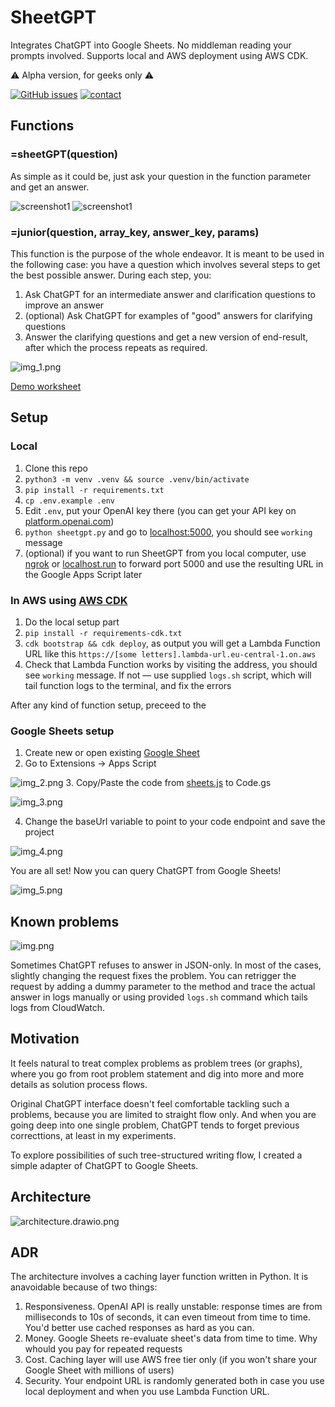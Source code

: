 # SheetGPT
Integrates ChatGPT into Google Sheets. No middleman reading your prompts involved. Supports local and AWS deployment using AWS CDK.

⚠️ Alpha version, for geeks only ⚠️ 

[![GitHub issues](https://img.shields.io/github/issues/umaxfun/sheetgpt)](https://github.com/umaxfun/sheetgpt/issues)
[
![contact](https://img.shields.io/badge/tg-%40mikedeu-informational)
](https://t.me/mikedeu)

## Functions
### =sheetGPT(question)
As simple as it could be, just ask your question in the function parameter and get an answer.

![screenshot1](media/shot1.png)
![screenshot1](media/shot2.png)

### =junior(question, array_key, answer_key, params)
This function is the purpose of the whole endeavor. It is meant to be used in the following case: you have a question which involves several steps to get the best possible answer. During each step, you:
1. Ask ChatGPT for an intermediate answer and clarification questions to improve an answer
2. (optional) Ask ChatGPT for examples of "good" answers for clarifying questions
3. Answer the clarifying questions and get a new version of end-result, after which the process repeats as required. 

![img_1.png](media/img_1.png)

[Demo worksheet](https://docs.google.com/spreadsheets/d/1HQzDNCudIpUftqMLJcFtar5jfn5qoJBjNzJhdk09eCc/edit?usp=sharing)


## Setup
### Local
1. Clone this repo
2. `python3 -m venv .venv && source .venv/bin/activate`
3. `pip install -r requirements.txt`
4. `cp .env.example .env`
5. Edit `.env`, put your OpenAI key there (you can get your API key on [platform.openai.com](https://platform.openai.com/account/api-keys))
6. `python sheetgpt.py` and go to [localhost:5000](http://localhost:5000), you should see `working` message
7. (optional) if you want to run SheetGPT from you local computer, use [ngrok](https://ngrok.com/) or [localhost.run](https://localhost.run) to forward port 5000 and use the resulting URL in the Google Apps Script later
### In AWS using [AWS CDK](https://github.com/aws/aws-cdk)
1. Do the local setup part
2. `pip install -r requirements-cdk.txt`
3. `cdk bootstrap && cdk deploy`, as output you will get a Lambda Function URL like this `https://[some letters].lambda-url.eu-central-1.on.aws`
4. Check that Lambda Function works by visiting the address, you should see `working` message. If not — use supplied `logs.sh` script, which will tail function logs to the terminal, and fix the errors

After any kind of function setup, preceed to the 

### Google Sheets setup
1. Create new or open existing [Google Sheet](https://docs.google.com/spreadsheets/)
2. Go to Extensions -> Apps Script

![img_2.png](media/img_2.png)
3. Copy/Paste the code from [sheets.js](./sheets.js) to Code.gs

![img_3.png](media/img_3.png)

4. Change the baseUrl variable to point to your code endpoint and save the project

![img_4.png](media/img_4.png)

You are all set! Now you can query ChatGPT from Google Sheets!

![img_5.png](media/img_5.png)

## Known problems
![img.png](media/err1.png)

Sometimes ChatGPT refuses to answer in JSON-only. In most of the cases, slightly changing the request fixes the problem.
You can retrigger the request by adding a dummy parameter to the method and trace the actual answer in logs manually or using provided `logs.sh` command which tails logs from CloudWatch.

## Motivation
It feels natural to treat complex problems as problem trees (or graphs), where you go from root problem statement and dig into more and more details as solution process flows.

Original ChatGPT interface doesn't feel comfortable tackling such a problems, because you are limited to straight flow only. And when you are going deep into one single problem, ChatGPT tends to forget previous correcttions, at least in my experiments.

To explore possibilities of such tree-structured writing flow, I created a simple adapter of ChatGPT to Google Sheets.

## Architecture
![architecture.drawio.png](media/architecture.drawio.png)

## ADR
The architecture involves a caching layer function written in Python. It is anavoidable because of two things:
1. Responsiveness. OpenAI API is really unstable: response times are from milliseconds to 10s of seconds, it can even timeout from time to time. You'd better use cached responses as hard as you can.
2. Money. Google Sheets re-evaluate sheet's data from time to time. Why whould you pay for repeated requests
3. Cost. Caching layer will use AWS free tier only (if you won't share your Google Sheet with millions of users)
4. Security. Your endpoint URL is randomly generated both in case you use local deployment and when you use Lambda Function URL. 
